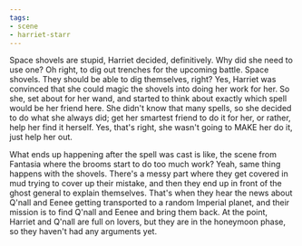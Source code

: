 ```yaml
---
tags:
- scene
- harriet-starr
---
```


Space shovels are stupid, Harriet decided, definitively. Why did she
need to use one? Oh right, to dig out trenches for the upcoming battle.
Space shovels. They should be able to dig themselves, right? Yes,
Harriet was convinced that she could magic the shovels into doing her
work for her. So she, set about for her wand, and started to think about
exactly which spell would be her friend here. She didn't know that many
spells, so she decided to do what she always did; get her smartest
friend to do it for her, or rather, help her find it herself. Yes,
that's right, she wasn't going to MAKE her do it, just help her out.

What ends up happening after the spell was cast is like, the scene from
Fantasia where the brooms start to do too much work? Yeah, same thing
happens with the shovels. There's a messy part where they get covered in
mud trying to cover up their mistake, and then they end up in front of
the ghost general to explain themselves. That's when they hear the news
about Q'nall and Eenee getting transported to a random Imperial planet,
and their mission is to find Q'nall and Eenee and bring them back. At
the point, Harriet and Q'nall are full on lovers, but they are in the
honeymoon phase, so they haven't had any arguments yet.

